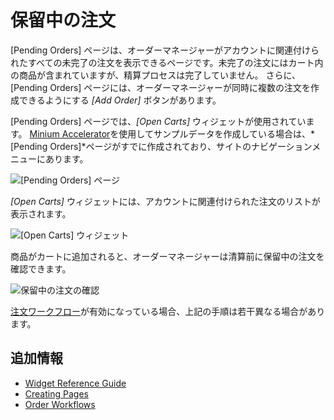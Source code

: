 # 保留中の注文

[Pending Orders] ページは、オーダーマネージャーがアカウントに関連付けられたすべての未完了の注文を表示できるページです。未完了の注文にはカート内の商品が含まれていますが、精算プロセスは完了していません。 さらに、[Pending Orders] ページには、オーダーマネージャーが同時に複数の注文を作成できるようにする *[Add Order]* ボタンがあります。

[Pending Orders] ページでは、*[Open Carts]* ウィジェットが使用されています。 [Minium Accelerator](../../starting-a-store/using-the-minium-accelerator-to-jump-start-your-b2b-store.md)を使用してサンプルデータを作成している場合は、*[Pending Orders]*ページがすでに作成されており、サイトのナビゲーションメニューにあります。

![[Pending Orders] ページ](./pending-orders/images/01.png)

*[Open Carts]* ウィジェットには、アカウントに関連付けられた注文のリストが表示されます。

![[Open Carts] ウィジェット](./pending-orders/images/02.png)

商品がカートに追加されると、オーダーマネージャーは清算前に保留中の注文を確認できます。

![保留中の注文の確認](./pending-orders/images/04.png)

[注文ワークフロー](../../orders-and-fulfillment/order-workflows/introduction-to-order-workflows.md)が有効になっている場合、上記の手順は若干異なる場合があります。

## 追加情報

  - [Widget Reference Guide](../widget-reference.md)
  - [Creating Pages](https://help.liferay.com/hc/en-us/articles/360018171291-Creating-Pages)
  - [Order Workflows](../../orders-and-fulfillment/order-workflows/introduction-to-order-workflows.md)
